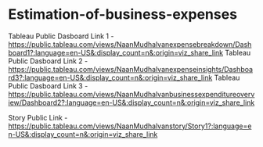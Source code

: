 # Estimation-of-business-expenses


Tableau Public Dasboard Link 1 - https://public.tableau.com/views/NaanMudhalvanexpensebreakdown/Dashboard1?:language=en-US&:display_count=n&:origin=viz_share_link
Tableau Public Dasboard Link 2 - https://public.tableau.com/views/NaanMudhalvanexpenseinsights/Dashboard3?:language=en-US&:display_count=n&:origin=viz_share_link
Tableau Public Dasboard Link 3 - https://public.tableau.com/views/NaanMudhalvanbusinessexpenditureoverview/Dashboard2?:language=en-US&:display_count=n&:origin=viz_share_link

Story Public Link - https://public.tableau.com/views/NaanMudhalvanstory/Story1?:language=en-US&:display_count=n&:origin=viz_share_link
